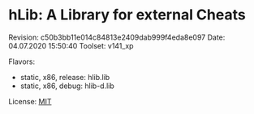 # hLib: A Library for external Cheats

Revision: c50b3bb11e014c84813e2409dab999f4eda8e097
Date: 04.07.2020 15:50:40
Toolset: v141_xp

Flavors:
* static, x86, release: hlib.lib
* static, x86, debug: hlib-d.lib

License: [MIT](LICENSE.md)

